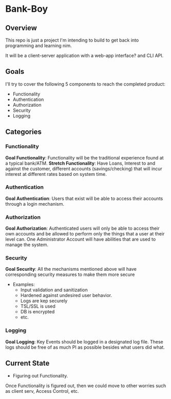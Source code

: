 # Bank-Boy
## Overview
This repo is just a project I'm intending to build to get back into programming and learning nim.

It will be a client-server application with a web-app interface? and CLI API.

## Goals
I'll try to cover the following 5 components to reach the completed product:
- Functionality
- Authentication
- Authorization
- Security
- Logging

## Categories
### Functionality
**Goal Functionality**:	Functionality will be the traditional experience found at a typical bank/ATM.
**Stretch Functionality**: Have Loans, Interest to and against the customer, different accounts (savings/checking) that will incur interest at different rates based on system time.


### Authentication
**Goal Authentication**: Users that exist will be able to access their accounts through a login mechanism.

### Authorization
**Goal Authorization**: Authenticated users will only be able to access their own accounts and be allowed to perform only the things that a user at their level can. One Administrator Account will have abilities that are used to manage the system.


### Security
**Goal Security**: All the mechanisms mentioned above will have corresponding security measures to make them more secure
- Examples:
	- Input validation and sanitization
	- Hardened against undesired user behavior.
	- Logs are kep securely
	- TSL/SSL is used
	- DB is encrypted
	- etc.


### Logging
**Goal Logging**: Key Events should be logged in a designated log file. These logs should be free of as much PI as possible besides what users did what.



## Current State
- Figuring out Functionality.

Once Functionality is figured out, then we could move to other worries such as client serv, Access Control, etc.
